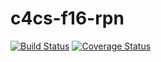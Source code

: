 # c4cs-f16-rpn
[![Build Status][BS img]][Build Status]
[![Coverage Status][CS img]][Coverage Status]

[Build Status]: https://travis-ci.org/sarahchristinec/c4cs-f16-rpn
[Coverage Status]: https://coveralls.io/github/sarahchristinec/c4cs-f16-rpn

[BS img]: https://travis-ci.org/sarahchristinec/c4cs-f16-rpn.png
[CS img]: https://coveralls.io/repos/github/sarahchristinec/c4cs-f16-rpn/badge.png?branch=master
